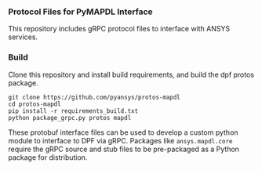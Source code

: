 ### Protocol Files for PyMAPDL Interface

This repository includes gRPC protocol files to interface with ANSYS
services.

### Build

Clone this repository and install build requirements, and build the
dpf protos package.

```
git clone https://github.com/pyansys/protos-mapdl
cd protos-mapdl
pip install -r requirements_build.txt
python package_grpc.py protos mapdl
```

These protobuf interface files can be used to develop a custom python
module to interface to DPF via gRPC.  Packages like `ansys.mapdl.core`
require the gRPC source and stub files to be pre-packaged as a Python
package for distribution.
